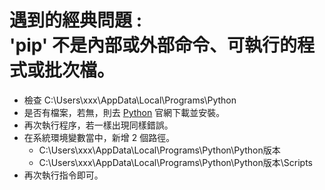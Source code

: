 # 遇到的經典問題 :</br>'pip' 不是內部或外部命令、可執行的程式或批次檔。

- 檢查 C:\Users\xxx\AppData\Local\Programs\Python
- 是否有檔案，若無，則去 [Python](https://www.python.org/downloads/) 官網下載並安裝。
- 再次執行程序，若一樣出現同樣錯誤。
- 在系統環境變數當中，新增 2 個路徑。
  - C:\Users\xxx\AppData\Local\Programs\Python\Python版本
  - C:\Users\xxx\AppData\Local\Programs\Python\Python版本\Scripts
- 再次執行指令即可。
